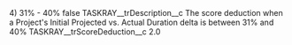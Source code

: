 <?xml version="1.0" encoding="UTF-8"?>
<CustomMetadata xmlns="http://soap.sforce.com/2006/04/metadata" xmlns:xsi="http://www.w3.org/2001/XMLSchema-instance" xmlns:xsd="http://www.w3.org/2001/XMLSchema">
    <label>4) 31% - 40%</label>
    <protected>false</protected>
    <values>
        <field>TASKRAY__trDescription__c</field>
        <value xsi:type="xsd:string">The score deduction when a Project&apos;s Initial Projected vs. Actual Duration delta is between 31% and 40%</value>
    </values>
    <values>
        <field>TASKRAY__trScoreDeduction__c</field>
        <value xsi:type="xsd:double">2.0</value>
    </values>
</CustomMetadata>
